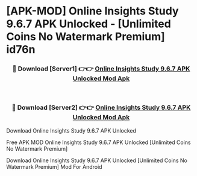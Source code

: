 # [APK-MOD] Online Insights Study 9.6.7 APK Unlocked - [Unlimited Coins No Watermark Premium] id76n



<div align="center">
<h3>🔴 Download [Server1] 👉👉 <a href="https://momento.my/?title=Online_Insights_Study_9.6.7_APK_Unlocked">Online Insights Study 9.6.7 APK Unlocked Mod Apk</a></h3><br>

<h3>🔴 Download [Server2] 👉👉 <a href="https://momento.my/?title=Online_Insights_Study_9.6.7_APK_Unlocked">Online Insights Study 9.6.7 APK Unlocked Mod Apk</a></h3>
</div>



Download Online Insights Study 9.6.7 APK Unlocked 

Free APK MOD Online Insights Study 9.6.7 APK Unlocked [Unlimited Coins No Watermark Premium]

Download Online Insights Study 9.6.7 APK Unlocked [Unlimited Coins No Watermark Premium] Mod For Android
